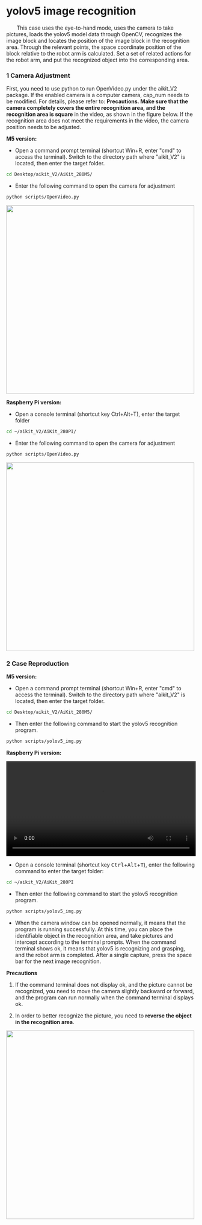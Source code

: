 
# yolov5 image recognition

&nbsp;&nbsp;&nbsp;&nbsp;&nbsp;&nbsp;&nbsp;This case uses the eye-to-hand mode, uses the camera to take pictures, loads the yolov5 model data through OpenCV, recognizes the image block and locates the position of the image block in the recognition area. Through the relevant points, the space coordinate position of the block relative to the robot arm is calculated. Set a set of related actions for the robot arm, and put the recognized object into the corresponding area.

### **1 Camera Adjustment**

 First, you need to use python to run OpenVideo.py under the aikit_V2 package. If the enabled camera is a computer camera, cap_num needs to be modified. For details, please refer to: **Precautions. Make sure that the camera completely covers the entire recognition area, and the recognition area is square** in the video, as shown in the figure below. If the recognition area does not meet the requirements in the video, the camera position needs to be adjusted.

**M5 version:**

* Open a command prompt terminal (shortcut Win+R, enter "cmd" to access the terminal). Switch to the directory path where "aikit_V2" is located, then enter the target folder.

```bash
cd Desktop/aikit_V2/AiKit_280M5/
```

* Enter the following command to open the camera for adjustment

```bash
python scripts/OpenVideo.py
```

<img src =../../../resourse/13-AdvancedKit/AiKitV2.0/color-1.png
width ="500"  align = "center">

**Raspberry Pi version:**

 * Open a console terminal (shortcut key Ctrl+Alt+T), enter the target folder

```bash
cd ~/aikit_V2/AiKit_280PI/
```

* Enter the following command to open the camera for adjustment

```bash
python scripts/OpenVideo.py
```

<img src =../../../resourse/13-AdvancedKit/AiKitV2.0/color-1.png
width ="500"  align = "center">

### **2 Case Reproduction**

**M5 version:**

* Open a command prompt terminal (shortcut Win+R, enter "cmd" to access the terminal). Switch to the directory path where "aikit_V2" is located, then enter the target folder.

```bash
cd Desktop/aikit_V2/AiKit_280M5/
```

- Then enter the following command to start the yolov5 recognition program.

```bash
python scripts/yolov5_img.py
```

**Raspberry Pi version:**

<video id="my-video" class="video-js" controls preload="auto" width="100%" data-setup='{"aspectRatio":"16:9"}'>
  <source src="../../../resourse/13-AdvancedKit/AiKitV2.0/aikit_280pi_yolov5_img.mp4" type='video/mp4' >
</video>

- Open a console terminal (shortcut key <kbd>Ctrl</kbd>+<kbd>Alt</kbd>+<kbd>T</kbd>), enter the following command to enter the target folder:

```bash
cd ~/aikit_V2/AiKit_280PI
```

- Then enter the following command to start the yolov5 recognition program.

```bash
python scripts/yolov5_img.py
```

- When the camera window can be opened normally, it means that the program is running successfully. At this time, you can place the identifiable object in the recognition area, and take pictures and intercept according to the terminal prompts. When the command terminal shows ok, it means that yolov5 is recognizing and grasping, and the robot arm is completed. After a single capture, press the space bar for the next image recognition.


**Precautions**

1. If the command terminal does not display ok, and the picture cannot be recognized, you need to move the camera slightly backward or forward, and the program can run normally when the command terminal displays ok.

2. In order to better recognize the picture, you need to **reverse the object in the recognition area**.

<img src =../../../resourse/13-AdvancedKit/AiKitV2.0/yolov5图片1.png
width ="500"  align = "center">